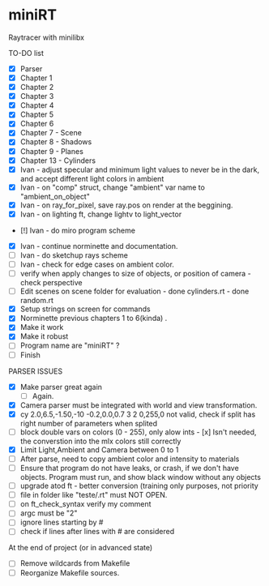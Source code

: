 # miniRT

Raytracer with minilibx

TO-DO list
- [x] Parser
- [x] Chapter 1
- [x] Chapter 2
- [x] Chapter 3
- [x] Chapter 4
- [x] Chapter 5
- [x] Chapter 6
- [x] Chapter 7 - Scene
- [x] Chapter 8 - Shadows
- [x] Chapter 9 - Planes
- [x] Chapter 13 - Cylinders
- [x] Ivan - adjust specular and minimum light values 
        to never be in the dark, and accept different light colors in ambient
- [x] Ivan - on "comp" struct, change "ambient" var name to "ambient_on_object"
- [x] Ivan - on ray_for_pixel, save ray.pos on render at the beggining.
- [x] Ivan - on lighting ft, change lightv to light_vector
- [!] Ivan - do miro program scheme
- [x] Ivan - continue norminette and documentation.
- [ ] Ivan - do sketchup rays scheme
- [ ] Ivan - check for edge cases on ambient color.
- [ ] verify when apply changes to size of objects, or position of camera - check perspective
- [ ] Edit scenes on scene folder for evaluation
        - done cylinders.rt
        - done random.rt
- [x] Setup strings on screen for commands
- [x] Norminette previous chapters 1 to 6(kinda) .
- [x] Make it work
- [x] Make it robust
- [ ] Program name are "miniRT" ?
- [ ] Finish

PARSER ISSUES
- [x] Make parser great again
    - [ ] Again.
- [x] Camera parser must be integrated with world and view transformation.
- [x] cy 2.0,6.5,-1.50,-10 -0.2,0.0,0.7 3 2 0,255,0
        not valid, check if split has right number of parameters when splited
- [ ] block double vars on colors (0 - 255), only alow ints
        - [x] Isn't needed, the converstion into the mlx colors still correctly
- [x] Limit Light,Ambient and Camera between 0 to 1
- [ ] After parse, need to copy ambient color and intensity to materials
- [ ] Ensure that program do not have leaks, or crash, if we don't have objects.
        Program must run, and show black window without any objects
- [ ] upgrade atod ft - better conversion (training only purposes, not priority
- [ ] file in folder like "teste/.rt" must NOT OPEN.
- [ ] on ft_check_syntax verify my comment
- [ ] argc must be "2"
- [ ] ignore lines starting by #
- [ ] check if lines after lines with # are considered

At the end of project (or in advanced state)
- [ ] Remove wildcards from Makefile
- [ ] Reorganize Makefile sources.
